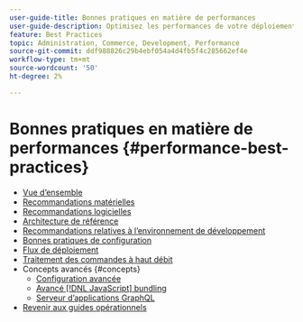 ```yaml
---
user-guide-title: Bonnes pratiques en matière de performances
user-guide-description: Optimisez les performances de votre déploiement en production Adobe Commerce à l’aide de nos recommandations.
feature: Best Practices
topic: Administration, Commerce, Development, Performance
source-git-commit: ddf988826c29b4ebf054a4d4fb5f4c285662ef4e
workflow-type: tm+mt
source-wordcount: '50'
ht-degree: 2%

---
```



# Bonnes pratiques en matière de performances {#performance-best-practices}

- [Vue d’ensemble](overview.md)
- [Recommandations matérielles](hardware.md)
- [Recommandations logicielles](software.md)
- [Architecture de référence](reference-architecture.md)
- [Recommandations relatives à l’environnement de développement](development-environment.md)
- [Bonnes pratiques de configuration](configuration.md)
- [Flux de déploiement](deployment-flow.md)
- [Traitement des commandes à haut débit](high-throughput-order-processing.md)
- Concepts avancés {#concepts}
   - [Configuration avancée](advanced-setup.md)
   - [Avancé [!DNL JavaScript] bundling](advanced-js-bundling.md)
   - [Serveur d’applications GraphQL](application-server.md)
- [Revenir aux guides opérationnels](https://experienceleague.adobe.com/docs/commerce-operations/operational-guides/home.html)
